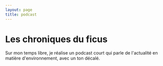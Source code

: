 ```yaml
---
layout: page
title: podcast
---
```


# Les chroniques du ficus

Sur mon temps libre, je réalise un podcast court qui parle de l'actualité en matière d'environnement, avec un ton décalé.

